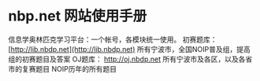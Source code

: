 # nbp.net 网站使用手册

信息学奥林匹克学习平台：一个帐号，各模块统一使用。
初赛题库：
 [http://lib.nbdp.net](http://lib.nbdp.net)
所有宁波市，全国NOIP普及组，提高组的初赛题目及答案
OJ题库：
http://oj.nbdp.net
所有宁波市及各区，以及各省市的复赛题目
NOIP历年的所有题目
